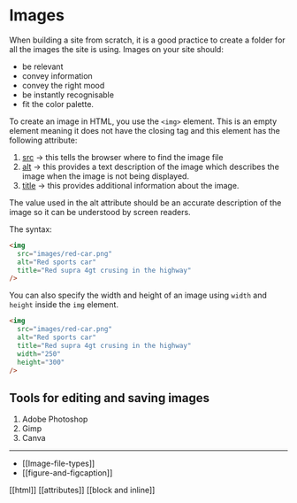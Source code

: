 # Images

When building a site from scratch, it is a good practice to create a folder for all the images the site is using. Images on your site should:

- be relevant
- convey information
- convey the right mood
- be instantly recognisable
- fit the color palette.

To create an image in HTML, you use the `<img>` element. This is an empty element meaning it does not have the closing tag and this element has the following attribute:

1. [src](def/attributes#^fff13b) → this tells the browser where to find the image file
2. [alt](def/attributes#^fff13b) → this provides a text description of the image which describes the image when the image is not being displayed.
3. [title](def/attributes#^fff13b) → this provides additional information about the image.

The value used in the alt attribute should be an accurate description of the image so it can be understood by screen readers.

The syntax:

```html
<img
  src="images/red-car.png"
  alt="Red sports car"
  title="Red supra 4gt crusing in the highway"
/>
```

You can also specify the width and height of an image using `width` and `height` inside the `img` element.

```html
<img
  src="images/red-car.png"
  alt="Red sports car"
  title="Red supra 4gt crusing in the highway"
  width="250"
  height="300"
/>
```

## Tools for editing and saving images

1. Adobe Photoshop
2. Gimp
3. Canva

---

- [[Image-file-types]]
- [[figure-and-figcaption]]

[[html]]
[[attributes]]
[[block and inline]]

